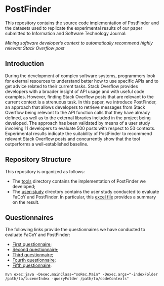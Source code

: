 
# PostFinder
This repository contains the source code implementation of PostFinder and the datasets used to replicate the experimental results of our paper submitted to Information and Software Technology Journal:

_Mining software developer’s context to automatically recommend highly relevant Stack Overflow post_


## Introduction
During the development of complex software systems, programmers look for external resources to understand better how to use specific APIs and to get advice related to their current tasks. Stack Overflow provides developers with a broader insight of API usage and with useful code examples. However, finding Stack Overflow posts that are relevant to the current context is a strenuous task. In this paper, we introduce PostFinder, an approach that allows developers to retrieve messages from Stack Overflow being relevant to the API function calls that they have already defined, as well as to the external libraries included in the project being developed. The approach has been validated by means of a user study involving 11 developers to evaluate 500 posts with respect to 50 contexts. Experimental results indicate the suitability of PostFinder to recommend relevant Stack Overflow posts and concurrently show that the tool outperforms a well-established baseline.

## Repository Structure
This repository is organized as follows:

* The [tools](./tools) directory contains the implementation of PostFinder we developed;
* The [user-study](./user-study) directory contains the user study conducted to evaluate FaCoY and PostFinder. In particular, this [excel file](./user-study/UserEvaluationResults.xlsx) provides a summary on the result.

## Questionnaires
The following links provide the questionnaires we have conducted to evaluate FaCoY and PostFinder:

* [First questionnaire](https://docs.google.com/forms/d/e/1FAIpQLScyfDQsf5wz0gze6Z_CZfhrqy71f4h8KiWl-nX-6vm0rh2YlA/viewform?usp=pp_url);
* [Second questionnaire](https://docs.google.com/forms/d/e/1FAIpQLSdngaMJKtA3cCtjnzz2Br3qEGUV5ok1P9MkWAtP-PmjHcpa0A/viewform);
* [Third questionnaire](https://docs.google.com/forms/d/e/1FAIpQLSezCjqRAWLSD14pLHnrWA2QDvlQAdHtXRoL74iZzbMz5lCmeQ/viewform?usp=pp_url);
* [Fourth questionnaire](https://docs.google.com/forms/d/e/1FAIpQLSeETcUGH5zpJyS7k3i0MJx86jUaJ4ti5Pj-SYe6f1IoOheseg/viewform?usp=pp_url);
* [Fifth questionnaire](https://docs.google.com/forms/d/e/1FAIpQLSel1fh8mp7vMCFf0XaTlFWyq0xQ8scHjbPS5tqqzfG_3wW2NQ/viewform?usp=pp_url).



```
mvn exec:java -Dexec.mainClass="soRec.Main" -Dexec.args="-indexFolder /path/to/luceneIndex -queryFolder /path/to/codeContexts"
```

